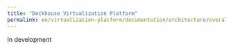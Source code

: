 ```yaml
---
title: "Deckhouse Virtualization Platform"
permalink: en/virtualization-platform/documentation/architecture/overall-architecture.html
---
```


In development
